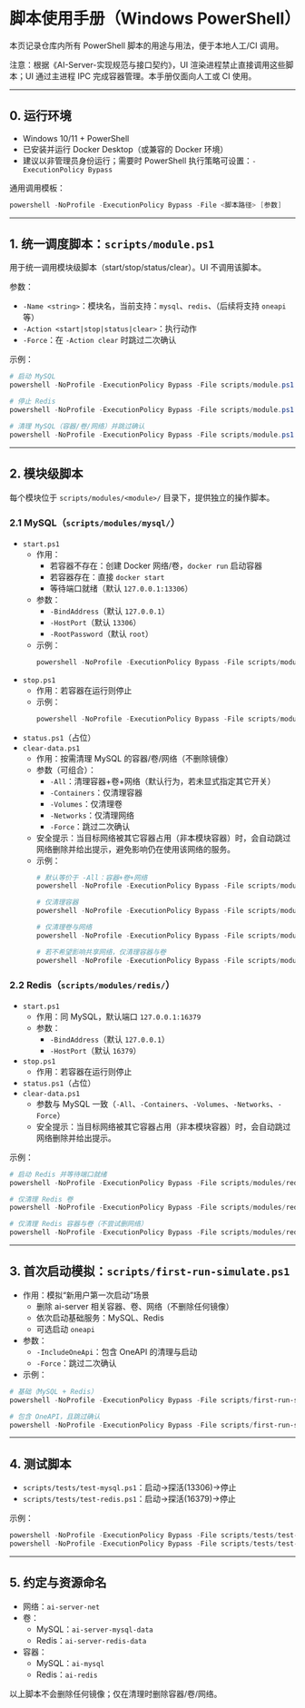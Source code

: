 # 脚本使用手册（Windows PowerShell）

本页记录仓库内所有 PowerShell 脚本的用途与用法，便于本地人工/CI 调用。

注意：根据《AI-Server-实现规范与接口契约》，UI 渲染进程禁止直接调用这些脚本；UI 通过主进程 IPC 完成容器管理。本手册仅面向人工或 CI 使用。

---

## 0. 运行环境
- Windows 10/11 + PowerShell
- 已安装并运行 Docker Desktop（或兼容的 Docker 环境）
- 建议以非管理员身份运行；需要时 PowerShell 执行策略可设置：`-ExecutionPolicy Bypass`

通用调用模板：
```powershell
powershell -NoProfile -ExecutionPolicy Bypass -File <脚本路径> [参数]
```

---

## 1. 统一调度脚本：`scripts/module.ps1`
用于统一调用模块级脚本（start/stop/status/clear）。UI 不调用该脚本。

参数：
- `-Name <string>`：模块名，当前支持：`mysql`、`redis`、（后续将支持 `oneapi` 等）
- `-Action <start|stop|status|clear>`：执行动作
- `-Force`：在 `-Action clear` 时跳过二次确认

示例：
```powershell
# 启动 MySQL
powershell -NoProfile -ExecutionPolicy Bypass -File scripts/module.ps1 -Name mysql -Action start

# 停止 Redis
powershell -NoProfile -ExecutionPolicy Bypass -File scripts/module.ps1 -Name redis -Action stop

# 清理 MySQL（容器/卷/网络）并跳过确认
powershell -NoProfile -ExecutionPolicy Bypass -File scripts/module.ps1 -Name mysql -Action clear -Force
```

---

## 2. 模块级脚本
每个模块位于 `scripts/modules/<module>/` 目录下，提供独立的操作脚本。

### 2.1 MySQL（`scripts/modules/mysql/`）
- `start.ps1`
  - 作用：
    - 若容器不存在：创建 Docker 网络/卷，`docker run` 启动容器
    - 若容器存在：直接 `docker start`
    - 等待端口就绪（默认 `127.0.0.1:13306`）
  - 参数：
    - `-BindAddress`（默认 `127.0.0.1`）
    - `-HostPort`（默认 `13306`）
    - `-RootPassword`（默认 `root`）
  - 示例：
    ```powershell
    powershell -NoProfile -ExecutionPolicy Bypass -File scripts/modules/mysql/start.ps1 -HostPort 23306
    ```
- `stop.ps1`
  - 作用：若容器在运行则停止
  - 示例：
    ```powershell
    powershell -NoProfile -ExecutionPolicy Bypass -File scripts/modules/mysql/stop.ps1
    ```
- `status.ps1`（占位）
- `clear-data.ps1`
  - 作用：按需清理 MySQL 的容器/卷/网络（不删除镜像）
  - 参数（可组合）：
    - `-All`：清理容器+卷+网络（默认行为，若未显式指定其它开关）
    - `-Containers`：仅清理容器
    - `-Volumes`：仅清理卷
    - `-Networks`：仅清理网络
    - `-Force`：跳过二次确认
  - 安全提示：当目标网络被其它容器占用（非本模块容器）时，会自动跳过网络删除并给出提示，避免影响仍在使用该网络的服务。
  - 示例：
    ```powershell
    # 默认等价于 -All：容器+卷+网络
    powershell -NoProfile -ExecutionPolicy Bypass -File scripts/modules/mysql/clear-data.ps1

    # 仅清理容器
    powershell -NoProfile -ExecutionPolicy Bypass -File scripts/modules/mysql/clear-data.ps1 -Containers -Force

    # 仅清理卷与网络
    powershell -NoProfile -ExecutionPolicy Bypass -File scripts/modules/mysql/clear-data.ps1 -Volumes -Networks

    # 若不希望影响共享网络，仅清理容器与卷
    powershell -NoProfile -ExecutionPolicy Bypass -File scripts/modules/mysql/clear-data.ps1 -Containers -Volumes
    ```

### 2.2 Redis（`scripts/modules/redis/`）
- `start.ps1`
  - 作用：同 MySQL，默认端口 `127.0.0.1:16379`
  - 参数：
    - `-BindAddress`（默认 `127.0.0.1`）
    - `-HostPort`（默认 `16379`）
- `stop.ps1`
  - 作用：若容器在运行则停止
- `status.ps1`（占位）
- `clear-data.ps1`
  - 参数与 MySQL 一致（`-All`、`-Containers`、`-Volumes`、`-Networks`、`-Force`）
  - 安全提示：当目标网络被其它容器占用（非本模块容器）时，会自动跳过网络删除并给出提示。

示例：
```powershell
# 启动 Redis 并等待端口就绪
powershell -NoProfile -ExecutionPolicy Bypass -File scripts/modules/redis/start.ps1

# 仅清理 Redis 卷
powershell -NoProfile -ExecutionPolicy Bypass -File scripts/modules/redis/clear-data.ps1 -Volumes

# 仅清理 Redis 容器与卷（不尝试删网络）
powershell -NoProfile -ExecutionPolicy Bypass -File scripts/modules/redis/clear-data.ps1 -Containers -Volumes
```

---

## 3. 首次启动模拟：`scripts/first-run-simulate.ps1`
- 作用：模拟“新用户第一次启动”场景
  - 删除 ai-server 相关容器、卷、网络（不删除任何镜像）
  - 依次启动基础服务：MySQL、Redis
  - 可选启动 `oneapi`
- 参数：
  - `-IncludeOneApi`：包含 OneAPI 的清理与启动
  - `-Force`：跳过二次确认
- 示例：
```powershell
# 基础（MySQL + Redis）
powershell -NoProfile -ExecutionPolicy Bypass -File scripts/first-run-simulate.ps1

# 包含 OneAPI，且跳过确认
powershell -NoProfile -ExecutionPolicy Bypass -File scripts/first-run-simulate.ps1 -IncludeOneApi -Force
```

---

## 4. 测试脚本
- `scripts/tests/test-mysql.ps1`：启动→探活(13306)→停止
- `scripts/tests/test-redis.ps1`：启动→探活(16379)→停止

示例：
```powershell
powershell -NoProfile -ExecutionPolicy Bypass -File scripts/tests/test-mysql.ps1
powershell -NoProfile -ExecutionPolicy Bypass -File scripts/tests/test-redis.ps1
```

---

## 5. 约定与资源命名
- 网络：`ai-server-net`
- 卷：
  - MySQL：`ai-server-mysql-data`
  - Redis：`ai-server-redis-data`
- 容器：
  - MySQL：`ai-mysql`
  - Redis：`ai-redis`

以上脚本不会删除任何镜像；仅在清理时删除容器/卷/网络。
